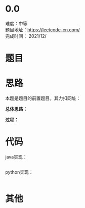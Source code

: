 # 0.0
难度：中等   
题目地址：https://leetcode-cn.com/   
完成时间：  2021/12/   
# 题目


# 思路
本题是题目[]()的前置题目。其力扣网址：

**总体思路：**

**过程：**    

# 代码
java实现：   
```

```
python实现：   
```

```
# 其他



